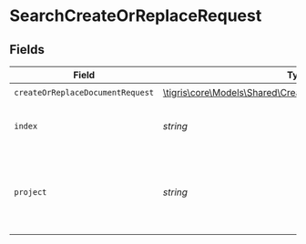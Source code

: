# SearchCreateOrReplaceRequest


## Fields

| Field                                                                                                              | Type                                                                                                               | Required                                                                                                           | Description                                                                                                        |
| ------------------------------------------------------------------------------------------------------------------ | ------------------------------------------------------------------------------------------------------------------ | ------------------------------------------------------------------------------------------------------------------ | ------------------------------------------------------------------------------------------------------------------ |
| `createOrReplaceDocumentRequest`                                                                                   | [\tigris\core\Models\Shared\CreateOrReplaceDocumentRequest](../../models/shared/CreateOrReplaceDocumentRequest.md) | :heavy_check_mark:                                                                                                 | N/A                                                                                                                |
| `index`                                                                                                            | *string*                                                                                                           | :heavy_check_mark:                                                                                                 | index name where to create documents.                                                                              |
| `project`                                                                                                          | *string*                                                                                                           | :heavy_check_mark:                                                                                                 | Project name whose db is under target to insert documents.                                                         |